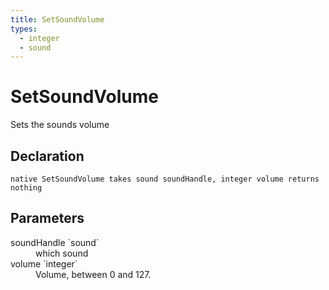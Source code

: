 ```yaml
---
title: SetSoundVolume
types:
  - integer
  - sound
---
```


# SetSoundVolume
Sets the sounds volume

## Declaration

```
native SetSoundVolume takes sound soundHandle, integer volume returns nothing
```

## Parameters
<dl>
  <dt>soundHandle `sound`</dt>
  <dd>which sound</dd>

  <dt>volume `integer`</dt>
  <dd>Volume, between 0 and 127.</dd>
</dl>